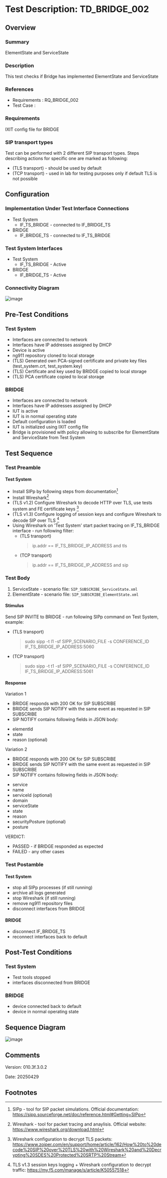 # Test Description: TD_BRIDGE_002

## Overview
### Summary
ElementState and ServiceState

### Description
This test checks if Bridge has implemented ElementState and ServiceState

### References
* Requirements : RQ_BRIDGE_002
* Test Case    : 

### Requirements
IXIT config file for BRIDGE

### SIP transport types
Test can be performed with 2 different SIP transport types. Steps describing actions for specific one are marked as following:
- (TLS transport) - should be used by default
- (TCP transport) - used in lab for testing purposes only if default TLS is not possible

## Configuration
### Implementation Under Test Interface Connections
<!-- Identify each of the FEs that are part of the configuration and how they are connected -->
* Test System
  * IF_TS_BRIDGE - connected to IF_BRIDGE_TS
* BRIDGE
  * IF_BRIDGE_TS - connected to IF_TS_BRIDGE 

### Test System Interfaces
<!-- Identify each of the test system interfaces and whether it will be in active or monitor mode -->
* Test System
  * IF_TS_BRIDGE - Active
* BRIDGE
  * IF_BRIDGE_TS - Active

### Connectivity Diagram
<!--
[![](https://mermaid.ink/img/pako:eNpdUMFugzAM_RXkM0VJGQlE0w5bt6nSdik9TUhVBimgNQkKQRtD_PvSpp2q-mQ_v-dne4JSVwIY7A_6u2y4scHbplCBi_XLbpvvHjfr1evz_WLx4GpfOLhQntMPn7XhXRNsRW-DfOytkL5zO8GjQlU3wuvuWXPlctZACFIYydvKbTod4QJsI6QogLm04uargELNjscHq_NRlcCsGUQIQ1dxK1Ytd3YS2J4feod2XH1oLS8kUbVWm3f_idNDThRgE_wAwzGNcJLRFGdJGqO7JIQRGEkigpOUUEJxjGlK5hB-TzNRRBFCMVoSuoxTgkkWgtFD3fzb1-Z4ifc27j5hnvSgLLAsmf8AQFZ4Fw?type=png)](https://mermaid.live/edit#pako:eNpdUMFugzAM_RXkM0VJGQlE0w5bt6nSdik9TUhVBimgNQkKQRtD_PvSpp2q-mQ_v-dne4JSVwIY7A_6u2y4scHbplCBi_XLbpvvHjfr1evz_WLx4GpfOLhQntMPn7XhXRNsRW-DfOytkL5zO8GjQlU3wuvuWXPlctZACFIYydvKbTod4QJsI6QogLm04uargELNjscHq_NRlcCsGUQIQ1dxK1Ytd3YS2J4feod2XH1oLS8kUbVWm3f_idNDThRgE_wAwzGNcJLRFGdJGqO7JIQRGEkigpOUUEJxjGlK5hB-TzNRRBFCMVoSuoxTgkkWgtFD3fzb1-Z4ifc27j5hnvSgLLAsmf8AQFZ4Fw)
-->

![image](https://github.com/user-attachments/assets/86dedc6a-c530-4d5e-b1b7-a5b4dd83a0d9)


## Pre-Test Conditions
### Test System
* Interfaces are connected to network
* Interfaces have IP addresses assigned by DHCP
* Device is active
* ng911 repository cloned to local storage
* (TLS) Generated own PCA-signed certificate and private key files (test_system.crt, test_system.key)
* (TLS) Certificate and key used by BRIDGE copied to local storage
* (TLS) PCA certificate copied to local storage

### BRIDGE
* Interfaces are connected to network
* Interfaces have IP addresses assigned by DHCP
* IUT is active
* IUT is in normal operating state
* Default configuration is loaded
* IUT is initialized using IXIT config file
* Bridge is provisioned with policy allowing to subscribe for ElementState and ServiceState from Test System
  
## Test Sequence

### Test Preamble

#### Test System
* Install SIPp by following steps from documentation[^1]
* Install Wireshark[^2]
* (TLS v1.2) Configure Wireshark to decode HTTP over TLS, use tests system and FE certificate keys [^3]
* (TLS v1.3) Configure logging of session keys and configure Wireshark to decode SIP over TLS [^4]
* Using Wireshark on 'Test System' start packet tracing on IF_TS_BRIDGE interface - run following filter:
   * (TLS transport)
     > ip.addr == IF_TS_BRIDGE_IP_ADDRESS and tls
   * (TCP transport)
     > ip.addr == IF_TS_BRIDGE_IP_ADDRESS and sip

### Test Body

1. ServiceState - scenario file: `SIP_SUBSCRIBE_ServiceState.xml`
2. ElementState - scenario file: `SIP_SUBSCRIBE_ElementState.xml`

#### Stimulus

Send SIP INVITE to BRIDGE - run following SIPp command on Test System, example:
  * (TLS transport)
    > sudo sipp -t l1 -sf SIPP_SCENARIO_FILE -s CONFERENCE_ID IF_TS_BRIDGE_IP_ADDRESS:5060
  * (TCP transport)
    > sudo sipp -t t1 -sf SIPP_SCENARIO_FILE -s CONFERENCE_ID IF_TS_BRIDGE_IP_ADDRESS:5061

#### Response

Variation 1
* BRIDGE responds with 200 OK for SIP SUBSCRIBE
* BRIDGE sends SIP NOTIFY with the same event as requested in SIP SUBSCRIBE
* SIP NOTIFY contains following fields in JSON body:
- elementId
- state
- reason (optional)

Variation 2
* BRIDGE responds with 200 OK for SIP SUBSCRIBE
* BRIDGE sends SIP NOTIFY with the same event as requested in SIP SUBSCRIBE
* SIP NOTIFY contains following fields in JSON body:
- service
- name
- serviceId (optional)
- domain
- serviceState
- state
- reason
- securityPosture (optional)
- posture

VERDICT:
* PASSED - if BRIDGE responded as expected
* FAILED - any other cases

### Test Postamble
#### Test System
* stop all SIPp processes (if still running)
* archive all logs generated
* stop Wireshark (if still running)
* remove ng911 repository files
* disconnect interfaces from BRIDGE

#### BRIDGE
* disconnect IF_BRIDGE_TS
* reconnect interfaces back to default

## Post-Test Conditions 
### Test System 
* Test tools stopped
* interfaces disconnected from BRIDGE

### BRIDGE
* device connected back to default
* device in normal operating state

## Sequence Diagram
<!--
[![](https://mermaid.ink/img/pako:eNqFkEtPwzAQhP-KtVeSyk6TJvWhEn2AIgRFTTmAfLGSbRqB7eI4EqXqfycPFfXW22r32xnNnCA3BQIH3_eFzo3eVSUXmhBVWWvsfe6MrTnZya8ahe6hGr8b1DkuK1laqTqYkC3WjmTH2qHyZ7O7-SZdPq44ydJXkr3Ns8Umna8Gcjh10NXPQAaUkvXTTexlvU0f3m_6XquBBwqtklXRRj11OwFujwoF8HYspP0UIPS55WTjTHbUOXBnG_SgORTSXcIC75vw4CD1hzHqAmFRtUU9D1X2jfYI8BP8AB-zEUuiaUwZpcEkYsyDI_AwiEZhNI7DCWOMTsOzB7-9JB0lYciCCQ2jmI6TJJ56YE1T7v_dS9sFGawt6gLtwjTaAWdBdP4DLXmMuQ?type=png)](https://mermaid.live/edit#pako:eNqFkEtPwzAQhP-KtVeSyk6TJvWhEn2AIgRFTTmAfLGSbRqB7eI4EqXqfycPFfXW22r32xnNnCA3BQIH3_eFzo3eVSUXmhBVWWvsfe6MrTnZya8ahe6hGr8b1DkuK1laqTqYkC3WjmTH2qHyZ7O7-SZdPq44ydJXkr3Ns8Umna8Gcjh10NXPQAaUkvXTTexlvU0f3m_6XquBBwqtklXRRj11OwFujwoF8HYspP0UIPS55WTjTHbUOXBnG_SgORTSXcIC75vw4CD1hzHqAmFRtUU9D1X2jfYI8BP8AB-zEUuiaUwZpcEkYsyDI_AwiEZhNI7DCWOMTsOzB7-9JB0lYciCCQ2jmI6TJJ56YE1T7v_dS9sFGawt6gLtwjTaAWdBdP4DLXmMuQ)
-->

![image](https://github.com/user-attachments/assets/cba679f9-76cd-40a7-ac11-c970881a087e)


## Comments

Version:  010.3f.3.0.2

Date:     20250429

## Footnotes
[^1]: SIPp - tool for SIP packet simulations. Official documentation: https://sipp.sourceforge.net/doc/reference.html#Getting+SIPp
[^2]: Wireshark - tool for packet tracing and anaylisis. Official website: https://www.wireshark.org/download.html
[^3]: Wireshark configuration to decrypt TLS packets: https://www.zoiper.com/en/support/home/article/162/How%20to%20decode%20SIP%20over%20TLS%20with%20Wireshark%20and%20Decrypting%20SDES%20Protected%20SRTP%20Stream
[^4]: TLS v1.3 session keys logging + Wireshark configuration to decrypt traffic: https://my.f5.com/manage/s/article/K50557518
